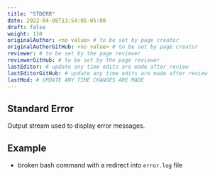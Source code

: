 ```yaml
---
title: "STDERR"
date: 2022-04-08T13:54:05-05:00
draft: false
weight: 110
originalAuthor: <no value> # to be set by page creator
originalAuthorGitHub: <no value> # to be set by page creator
reviewer: # to be set by the page reviewer
reviewerGitHub: # to be set by the page reviewer
lastEditor: # update any time edits are made after review
lastEditorGitHub: # update any time edits are made after review
lastMod: # UPDATE ANY TIME CHANGES ARE MADE
---
```


## Standard Error

Output stream used to display error messages. 

## Example

- broken bash command with a redirect into `error.log` file